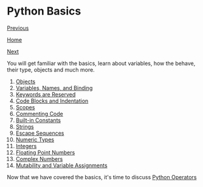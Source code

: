 # Python Basics

[Previous](Python-Introduction)

[Home](Python)

[Next](Python-Operators)

You will get familiar with the basics, learn about variables, how the behave, their type, objects and much more.

1. [Objects](Python-Objects)
2. [Variables, Names, and Binding](Python-Variables)
3. [Keywords are Reserved](Python-Keywords)
4. [Code Blocks and Indentation](Python-Code-Blocks)
5. [Scopes](Python-Scope)
6. [Commenting Code](Python-Comments)
7. [Built-in Constants](Python-Constants)
8. [Strings](Python-Strings)
9. [Escape Sequences](Python-Escape-Sequences)
10. [Numeric Types](Python-Numeric-Types)
11. [Integers](Python-Integers)
12. [Floating Point Numbers](Python-Floating-Points)
13. [Complex Numbers](Python-Complex-Numbers)
14. [Mutability and Variable Assignments](Python-Mutability)

Now that we have covered the basics, it's time to discuss [Python Operators](Python-Operators)

